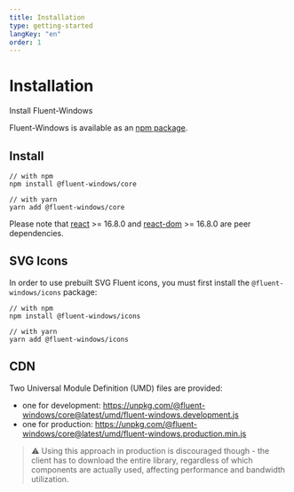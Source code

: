 ```yaml
---
title: Installation
type: getting-started
langKey: "en"
order: 1
---
```


# Installation

<p class="description">Install Fluent-Windows</p>

Fluent-Windows is available as an [npm package](https://www.npmjs.com/package/@fluent-windows/core).

## Install

```shell
// with npm
npm install @fluent-windows/core

// with yarn
yarn add @fluent-windows/core
```

Please note that [react](https://www.npmjs.com/package/react) >= 16.8.0 and [react-dom](https://www.npmjs.com/package/react-dom) >= 16.8.0 are peer dependencies.

## SVG Icons

In order to use prebuilt SVG Fluent icons, you must first install the `@fluent-windows/icons` package:

```shell
// with npm
npm install @fluent-windows/icons

// with yarn
yarn add @fluent-windows/icons
```

## CDN

Two Universal Module Definition (UMD) files are provided:

- one for development: https://unpkg.com/@fluent-windows/core@latest/umd/fluent-windows.development.js
- one for production: https://unpkg.com/@fluent-windows/core@latest/umd/fluent-windows.production.min.js

> ⚠️ Using this approach in production is discouraged though - the client has to download the entire library, regardless of which components are actually used, affecting performance and bandwidth utilization.
 
